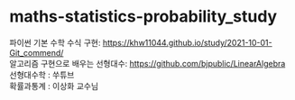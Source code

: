 # maths-statistics-probability_study
파이썬 기본 수학 수식 구현: https://khw11044.github.io/study/2021-10-01-Git_commend/ \
알고리즘 구현으로 배우는 선형대수: https://github.com/bjpublic/LinearAlgebra
선형대수학 : 쑤튜브\
확률과통계 : 이상화 교수님
